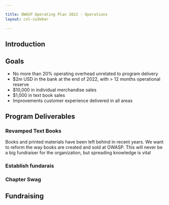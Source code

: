 ```yaml
---

title: OWASP Operating Plan 2022 - Operations
layout: col-sidebar

---
```


## Introduction

## Goals

- No more than 20% operating overhead unrelated to program delivery
- $2m USD in the bank at the end of 2022, with > 12 months operational reserve
- $10,000 in individual merchandise sales
- $1,000 in text book sales
- Improvements customer experience delivered in all areas

## Program Deliverables

### Revamped Text Books

Books and printed materials have been left behind in recent years. We want to reform the way books are created and sold at OWASP. This will never be a big fundraiser for the organization, but spreading knowledge is vital

### Establish fundarais

### Chapter Swag

## Fundraising
